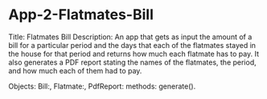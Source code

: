 # App-2-Flatmates-Bill
Title: Flatmates Bill
Description: An app that gets as input the amount of a bill for a particular period and the days that each of the flatmates stayed in the house for that period and returns how much each flatmate has to pay.  It also generates a PDF report stating the names of the flatmates, the period, and how much each of them had to pay.

Objects: Bill:, Flatmate:, 
  PdfReport:
    methods: generate().
